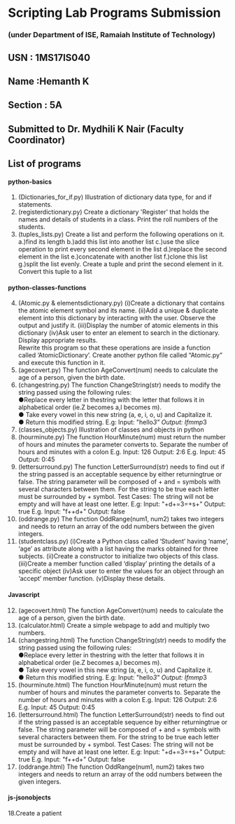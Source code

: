 # Scripting Lab Programs Submission
### (under Department of ISE, Ramaiah Institute of Technology)

## USN : 1MS17IS040

## Name :Hemanth K

## Section : 5A

## Submitted to Dr. Mydhili K Nair (Faculty Coordinator)

## List of programs 

#### python-basics

1. (Dictionaries_for_if.py) Illustration of dictionary data type, for and if statements.
2. (registerdictionary.py) Create  a dictionary 'Register' that holds the names and details
of students in a class. Print the roll numbers of the students.
3. (tuples_lists.py) Create a list and perform the following operations on it.
  a.)find its length
  b.)add this list into another list
  c.)use the slice operation to print every second element in the list
  d.)replace the second element in the list
  e.)concatenate with another list
  f.)clone this list
  g.)split the list evenly.
  Create a tuple and print the second element in it. Convert this tuple to a list
  
#### python-classes-functions

4. (Atomic.py & elementsdictionary.py)  (i)Create a dictionary that contains the atomic element symbol and its name.
(ii)Add a unique & duplicate element into this dictionary by interacting with the user.
Observe the output and justify it. (iii)Display the number of atomic elements in this dictionary
(iv)Ask user to enter an element to search in the dictionary.
Display appropriate results.  
Rewrite this program so that these operations are inside a function called ‘AtomicDictionary’.
Create another python file called “Atomic.py” and execute this function in it.
5. (agecovert.py) The function AgeConvert(num) needs to calculate the age of a person, given the birth date.
6. (changestring.py) The function ChangeString(str) needs to modify the string passed using the following rules:  
●Replace every letter in thestring with the letter that follows it in alphabetical order (ie.Z becomes a,l becomes m).  
● Take every vowel in this new string (a, e, i, o, u) and Capitalize it.  
● Return this modified string.
E.g: Input: "hello*3" Output: Ifmmp*3
7. (classes_objects.py) Illustration of classes and objects in python
8. (hourminute.py) The function HourMinute(num) must return the number of hours and minutes the parameter converts to.
Separate the number of hours and minutes with a colon
E.g. Input: 126  Output: 2:6
E.g. Input: 45 Output: 0:45
9. (lettersurround.py) The function ​LetterSurround(str) needs to find out if the string passed
is an acceptable sequence by either returningtrue or false.
The string parameter will be composed of + and = symbols with several characters between them.
For the string to be true each letter must be surrounded by + symbol.
Test Cases: The string will not be empty and will have at least one letter.
E.g: Input: "+d+=3=+s+" Output: true
E.g. Input: "f++d+"  Output: false
10. (oddrange.py) The function OddRange(num1, num2) takes two integers and needs to return an array
of the odd numbers between the given integers.
11. (studentclass.py) (i)Create a Python class called ‘Student’ having ‘name’, ‘age’ as
attribute along with a list having the marks obtained for three subjects.
(ii)Create a constructor to initialize two objects of this class.
(iii)Create a member function called ‘display’ printing the details of a specific object
(iv)Ask user to enter the values for an object through an ‘accept’ member function.
(v)Display these details.

#### Javascript

12. (agecovert.html) The function AgeConvert(num) needs to calculate the age of a person, given the birth date.
13. (calculator.html) Create a simple webpage to add and multiply two numbers.
14. (changestring.html) The function ChangeString(str) needs to modify the string passed using the following rules:  
●Replace every letter in thestring with the letter that follows it in alphabetical order (ie.Z becomes a,l becomes m).  
● Take every vowel in this new string (a, e, i, o, u) and Capitalize it.  
● Return this modified string.
E.g: Input: "hello*3" Output: Ifmmp*3
15. (hourminute.html) The function HourMinute(num) must return the number of hours and minutes the parameter converts to.
Separate the number of hours and minutes with a colon
E.g. Input: 126  Output: 2:6
E.g. Input: 45 Output: 0:45
16. (lettersurround.html) The function ​LetterSurround(str) needs to find out if the string passed
is an acceptable sequence by either returningtrue or false.
The string parameter will be composed of + and = symbols with several characters between them.
For the string to be true each letter must be surrounded by + symbol.
Test Cases: The string will not be empty and will have at least one letter.
E.g: Input: "+d+=3=+s+" Output: true
E.g. Input: "f++d+"  Output: false
17. (oddrange.html) The function OddRange(num1, num2) takes two integers and needs to return an array
of the odd numbers between the given integers.

#### js-jsonobjects

18.Create a patient

